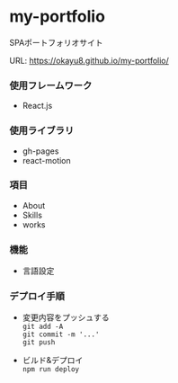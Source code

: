 # my-portfolio
SPAポートフォリオサイト

URL: https://okayu8.github.io/my-portfolio/

### 使用フレームワーク
- React.js  

### 使用ライブラリ
- gh-pages  
- react-motion


### 項目  
- About  
- Skills  
- works

### 機能  
- 言語設定  


### デプロイ手順
- 変更内容をプッシュする  
`git add -A`  
`git commit -m '...'`  
`git push`  

- ビルド&デプロイ  
`npm run deploy`
